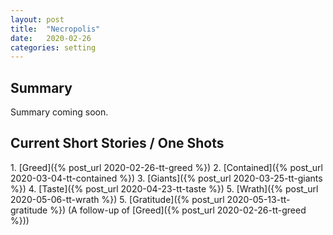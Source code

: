```yaml
---
layout: post
title:  "Necropolis"
date:   2020-02-26
categories: setting
---
```


<h2>Summary</h2>
Summary coming soon.

<h2>Current Short Stories / One Shots</h2>
1. [Greed]({% post_url 2020-02-26-tt-greed %})
2. [Contained]({% post_url 2020-03-04-tt-contained %})
3. [Giants]({% post_url 2020-03-25-tt-giants %})
4. [Taste]({% post_url 2020-04-23-tt-taste %})
5. [Wrath]({% post_url 2020-05-06-tt-wrath %})
5. [Gratitude]({% post_url 2020-05-13-tt-gratitude %}) (A follow-up of [Greed]({% post_url 2020-02-26-tt-greed %}))

